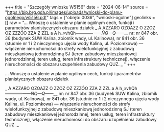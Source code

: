 +++
title = "Szczegóły wniosku W5156"
date = "2024-06-14"
source = "https://bip.brg.gda.pl/images/uploads/wnioski-do-planu-ogolnego/w5156.pdf"
tags = ["obręb: 0036", "wnioski-ogolne"]
geolinks = []
raw = "... Wnoszę o ustalenie w planie ogólnym cech, funkcji i parametrów planistycznych obszaru działek   _ A AZZARO OZOAZZ O ZZOZ OZ ZZZÓO ZZA Z ZZL a A  h_»vhQh————_——ŃQ—Q——___ nr: nr 847 obr. 36 (budynek SUW Kalina, zbiomik wady, ul. Kalinowa), nr 841 obr. 36 (studnie nr 1 i 2 nieczynnego ujęcia wody Kalina, ul. Poziomkowa) — włączenie nieruchomości do strefy wielofunkcyjnej z zabudową mieszkaniową jednorodzinną SJ (teren zabudowy mieszkaniowej jednorodzinnej, teren usług, teren infrastruktury technicznej), włączenie nieruchomości do obszaru uzupełnienia zabudowy QUZ.  _ "
+++

... Wnoszę o ustalenie w planie ogólnym cech, funkcji i parametrów planistycznych obszaru działek 

_ A AZZARO OZOAZZ O ZZOZ OZ ZZZÓO ZZA Z ZZL
a A  h_»vhQh————_——ŃQ—Q——___
nr: nr 847 obr. 36 (budynek SUW Kalina, zbiomik wady, ul. Kalinowa), nr 841 obr. 36 (studnie nr 1 i 2
nieczynnego ujęcia wody Kalina, ul. Poziomkowa) — włączenie nieruchomości do strefy wielofunkcyjnej
z zabudową mieszkaniową jednorodzinną SJ (teren zabudowy mieszkaniowej jednorodzinnej, teren usług,
teren infrastruktury technicznej), włączenie nieruchomości do obszaru uzupełnienia zabudowy QUZ. 
_ 


